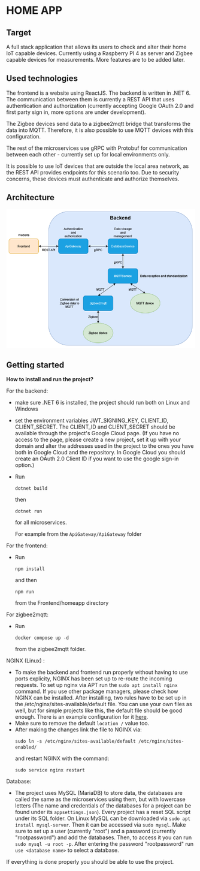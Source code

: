 # HOME APP

## Target

A full stack application that allows its users to check and alter their home IoT capable devices. Currently using a Raspberry PI 4 as server and Zigbee capable devices for measurements. More features are to be added later.

## Used technologies

The frontend is a website using ReactJS.
The backend is written in .NET 6.
The communication between them is currently a REST API that uses authentication and authorization (currently accepting Google OAuth 2.0 and first party sign in, more options are under development).

The Zigbee devices send data to a zigbee2mqtt bridge that transforms the data into MQTT. Therefore, it is also possible to use MQTT devices with this configuration.

The rest of the microservices use gRPC with Protobuf for communication between each other -  currently set up for local environments only.

It is possible to use IoT devices that are outside the local area network, as the REST API provides endpoints for this scenario too. Due to security concerns, these devices must authenticate and authorize themselves.

## Architecture

![Architecture](Documents/Resources/HomeAppArchitecture.png)

## Getting started

**How to install and run the project?**

For the backend:   
- make sure .NET 6 is installed, the project should run both on Linux and Windows
- set the environment variables JWT_SIGNING_KEY, CLIENT_ID, CLIENT_SECRET. The CLIENT_ID and CLIENT_SECRET should be available through the project's Google Cloud page. (If you have no access to the page, please create a new project, set it up with your domain and alter the addresses used in the project to the ones you have both in Google Cloud and the repository. In Google Cloud you should create an OAuth 2.0 Client ID if you want to use the google sign-in option.)
- Run 

    ```
    dotnet build
    ```
    then
    ```
    dotnet run
    ```
    for all microservices.

    For example from the ```ApiGateway/ApiGateway``` folder

For the frontend:
- Run
    ```
    npm install
    ```
    and then
    ```
    npm run
    ```
    from the Frontend/homeapp directory

For zigbee2mqtt:
- Run
    ```
    docker compose up -d  
    ```
    from the zigbee2mqtt folder.

NGINX (Linux) :
- To make the backend and frontend run properly without having to use ports explicity, NGINX has been set up to re-route the incoming requests. To set up nginx via APT run the ```sudo apt install nginx``` command. If you use other package managers, please check how NGINX can be installed. After installing, two rules have to be set up in the /etc/nginx/sites-available/default file. You can use your own files as well, but for simple projects like this, the default file should be good enough. There is an example configuration for it [here](Nginx/sites-available/default).
 - Make sure to remove the default ```location /``` value too.
 - After making the changes link the file to NGINX via:
    ```
    sudo ln -s /etc/nginx/sites-available/default /etc/nginx/sites-enabled/
    ```
    and restart NGINX with the command:
    ```
    sudo service nginx restart
    ```

Database:
- The project uses MySQL (MariaDB) to store data, the databases are called the same as the microservices using them, but with lowercase letters (The name and credentials of the databases for a project can be found under its ```appsettings.json```). Every project has a reset SQL script under its SQL folder. On Linux MySQL can be downloaded via ```sudo apt install mysql-server```. Then it can be accessed via ```sudo mysql```. Make sure to set up a user (currently "root") and a password (currently "rootpassword") and add the databases. Then, to access it you can run ```sudo mysql -u root -p```. After entering the password "rootpassword" run ```use <database name>``` to select a database.

If everything is done properly you should be able to use the project.



